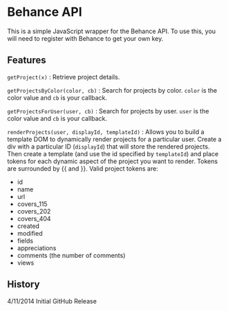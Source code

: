 Behance API
===

This is a simple JavaScript wrapper for the Behance API. To use this, you will need to register with Behance to get your own key.

Features
---

`getProject(x)` : Retrieve project details.

`getProjectsByColor(color, cb)` : Search for projects by color. `color` is the color value and `cb` is your callback.

`getProjectsForUser(user, cb)` : Search for projects by user. `user` is the color value and `cb` is your callback.

`renderProjects(user, displayId, templateId)` : Allows you to build a template DOM to dynamically render projects for a particular user. Create a div with a particular ID (`displayId`) that will store the rendered projects. Then create a template (and use the id specified by `templateId`) and place tokens for each dynamic aspect of the project you want to render. Tokens are surrounded by {{ and }}. Valid project tokens are:

  * id
  * name
  * url
  * covers_115
  * covers_202
  * covers_404
  * created
  * modified
  * fields
  * appreciations
  * comments (the number of comments)
  * views


History
---

4/11/2014 Initial GitHub Release